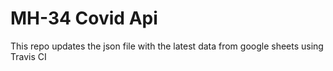 # MH-34 Covid Api

This repo updates the json file with the latest data from google sheets using Travis CI
